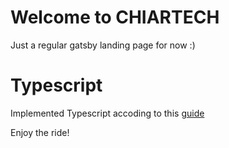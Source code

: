 # Welcome to CHIARTECH

Just a regular gatsby landing page for now :)

# Typescript
Implemented Typescript accoding to this [guide](https://medium.com/@whoisryosuke/adding-typescript-to-gatsby-c4a8cdcb0e7e)

Enjoy the ride!